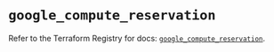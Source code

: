 # `google_compute_reservation`

Refer to the Terraform Registry for docs: [`google_compute_reservation`](https://registry.terraform.io/providers/hashicorp/google/6.49.3/docs/resources/compute_reservation).
